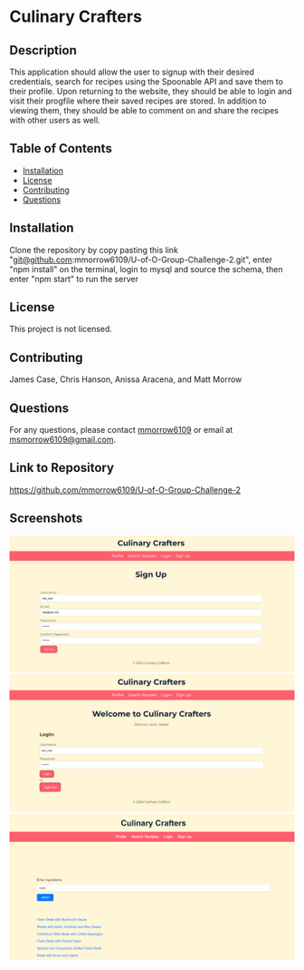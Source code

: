 
# Culinary Crafters

## Description
This application should allow the user to signup with their desired credentials, search for recipes using the Spoonable API and save them to their profile.  Upon returning to the website, they should be able to login and visit their progfile where their saved recipes are stored.  In addition to viewing them, they should be able to comment on and share the recipes with other users as well.

## Table of Contents
- [Installation](#installation)
- [License](#license)
- [Contributing](#contributing)
- [Questions](#questions)

## Installation
Clone the repository by copy pasting this link "git@github.com:mmorrow6109/U-of-O-Group-Challenge-2.git", enter "npm install" on the terminal, login to mysql and source the schema, then enter "npm start" to run the server

## License
This project is not licensed.

## Contributing
James Case, Chris Hanson, Anissa Aracena, and Matt Morrow

## Questions
For any questions, please contact [mmorrow6109](https://github.com/mmorrow6109) or email at msmorrow6109@gmail.com.

## Link to Repository
https://github.com/mmorrow6109/U-of-O-Group-Challenge-2

## Screenshots
![signup](/public/img/signup.png)
![login](/public/img/login.png)
![search](/public/img/search.png)
